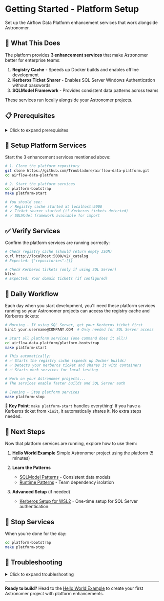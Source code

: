 # Getting Started - Platform Setup

Set up the Airflow Data Platform enhancement services that work alongside Astronomer.

## 🎯 What This Does

The platform provides **3 enhancement services** that make Astronomer better for enterprise teams:

1. **Registry Cache** - Speeds up Docker builds and enables offline development
2. **Kerberos Ticket Sharer** - Enables SQL Server Windows Authentication without passwords
3. **SQLModel Framework** - Provides consistent data patterns across teams

These services run locally alongside your Astronomer projects.

## 📋 Prerequisites

<details>
<summary>Click to expand prerequisites</summary>

### Required Software

```bash
# Check what you have
docker --version     # Docker Desktop or Engine
python3 --version    # Python 3.8+
```

### If Missing

**Docker**: Download [Docker Desktop](https://docker.com/products/docker-desktop)
**Python**: Use your system package manager or [python.org](https://python.org)

</details>

## 🚀 Setup Platform Services

Start the 3 enhancement services mentioned above:

```bash
# 1. Clone the platform repository
git clone https://github.com/Troubladore/airflow-data-platform.git
cd airflow-data-platform

# 2. Start the platform services
cd platform-bootstrap
make platform-start

# You should see:
# ✓ Registry cache started at localhost:5000
# ✓ Ticket sharer started (if Kerberos tickets detected)
# ✓ SQLModel framework available for import
```

## ✅ Verify Services

Confirm the platform services are running correctly:

```bash
# Check registry cache (should return empty JSON)
curl http://localhost:5000/v2/_catalog
# Expected: {"repositories":[]}

# Check Kerberos tickets (only if using SQL Server)
klist
# Expected: Your domain tickets (if configured)
```

## 🔧 Daily Workflow

Each day when you start development, you'll need these platform services running so your Astronomer projects can access the registry cache and Kerberos tickets:

```bash
# Morning - If using SQL Server, get your Kerberos ticket first
kinit your.username@COMPANY.COM  # Only needed for SQL Server access

# Start all platform services (one command does it all!)
cd airflow-data-platform/platform-bootstrap
make platform-start

# This automatically:
# ✅ Starts the registry cache (speeds up Docker builds)
# ✅ Detects your Kerberos ticket and shares it with containers
# ✅ Starts mock services for local testing

# Work on your Astronomer projects...
# The services enable faster builds and SQL Server auth

# Evening - Stop platform services
make platform-stop
```

**🎯 Key Point**: `make platform-start` handles everything! If you have a Kerberos ticket from `kinit`, it automatically shares it. No extra steps needed.

## 🎯 Next Steps

Now that platform services are running, explore how to use them:

1. **[Hello World Example](https://github.com/Troubladore/airflow-data-platform-examples/tree/main/hello-world/README.md)**
   Simple Astronomer project using the platform (5 minutes)

2. **Learn the Patterns**
   - [SQLModel Patterns](patterns/sqlmodel-patterns.md) - Consistent data models
   - [Runtime Patterns](patterns/runtime-patterns.md) - Team dependency isolation

3. **Advanced Setup** (if needed)
   - [Kerberos Setup for WSL2](kerberos-setup-wsl2.md) - One-time setup for SQL Server authentication

## 🛑 Stop Services

When you're done for the day:

```bash
cd platform-bootstrap
make platform-stop
```

## 🚨 Troubleshooting

<details>
<summary>Click to expand troubleshooting</summary>

### Registry cache not responding
```bash
docker ps | grep registry
# Should show the registry container running
# If not, check Docker is running
```

### Kerberos tickets not working
- Ensure you have valid tickets: `kinit YOUR_USERNAME@DOMAIN.COM`
- Check tickets are in the right location: `ls ~/.krb5_cache/`
- See [Kerberos Setup Guide](kerberos-setup-wsl2.md) for detailed setup

### Services won't start
- Check Docker is running: `docker info`
- Check port conflicts: `lsof -i :5000`
- Review logs: `docker-compose logs`

</details>

---

**Ready to build?** Head to the [Hello World Example](https://github.com/Troubladore/airflow-data-platform-examples/tree/main/hello-world/README.md) to create your first Astronomer project with platform enhancements.
